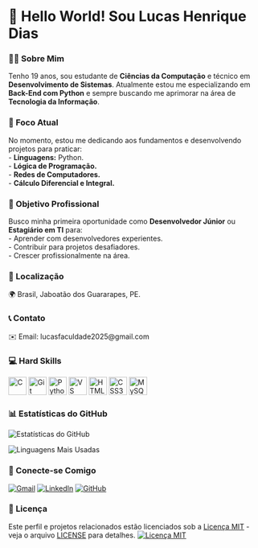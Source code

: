 <h1>👋 Hello World! Sou Lucas Henrique Dias</h1>

<h3>🧑‍💻 Sobre Mim</h3>
<p>   Tenho 19 anos, sou estudante de <strong>Ciências da Computação</strong> e técnico em <strong>Desenvolvimento de Sistemas</strong>. 
   Atualmente estou me especializando em <strong>Back-End com Python</strong> e sempre buscando me aprimorar na área de <strong>Tecnologia da Informação</strong>.</p>

<h3>🚀 Foco Atual</h3>
<p>No momento, estou me dedicando aos fundamentos e desenvolvendo projetos para praticar:<br>
      - <strong>Linguagens:</strong> Python.<br>
      - <strong>Lógica de Programação.</strong><br>
      - <strong>Redes de Computadores.</strong><br>
      - <strong>Cálculo Diferencial e Integral.</strong></p>

<h3>🎯 Objetivo Profissional</h3>
<p>Busco minha primeira oportunidade como <strong>Desenvolvedor Júnior</strong> ou <strong>Estagiário em TI</strong> para:<br>
      - Aprender com desenvolvedores experientes.<br>
      - Contribuir para projetos desafiadores.<br>
      - Crescer profissionalmente na área.</p>

<h3>📍 Localização</h3>
<p>🌍 Brasil, Jaboatão dos Guararapes, PE.</p>

<h3>📞 Contato</h3>
<p>✉️ Email: lucasfaculdade2025@gmail.com</p>

<h3>💻 Hard Skills</h3>
<p align="left">
<a href="https://docs.microsoft.com/en-us/cpp/?view=msvc-170" target="_blank" rel="noreferrer"><img src="https://raw.githubusercontent.com/danielcranney/readme-generator/main/public/icons/skills/c-colored.svg" alt="C" title="C" width="36" height="36" /></a> <a href="https://git-scm.com/" target="_blank" rel="noreferrer"><img src="https://raw.githubusercontent.com/danielcranney/readme-generator/main/public/icons/skills/git-colored.svg" alt="Git" title="Git" width="36" height="36" /></a> <a href="https://www.python.org/" target="_blank" rel="noreferrer"><img src="https://raw.githubusercontent.com/danielcranney/readme-generator/main/public/icons/skills/python-colored.svg" alt="Python" title="Python" width="36" height="36" /></a> <a href="https://code.visualstudio.com/" target="_blank" rel="noreferrer"><img src="https://raw.githubusercontent.com/danielcranney/readme-generator/main/public/icons/skills/visualstudiocode-colored.svg" alt="VS Code" title="VS Code" width="36" height="36" /></a> <a href="https://developer.mozilla.org/en-US/docs/Glossary/HTML5" target="_blank" rel="noreferrer"><img src="https://raw.githubusercontent.com/danielcranney/readme-generator/main/public/icons/skills/html5-colored.svg" alt="HTML5" title="HTML5" width="36" height="36" /></a> <a href="https://www.w3.org/TR/CSS/#css" target="_blank" rel="noreferrer"><img src="https://raw.githubusercontent.com/danielcranney/readme-generator/main/public/icons/skills/css3-colored.svg" alt="CSS3" title="CSS3" width="36" height="36" /></a> <a href="https://www.mysql.com/" target="_blank" rel="noreferrer"><img src="https://raw.githubusercontent.com/danielcranney/readme-generator/main/public/icons/skills/mysql-colored.svg" alt="MySQL" title="MySQL" width="36" height="36" /></a>
</p>

<h3>📊 Estatísticas do GitHub</h3>
<div align="left">
  
![Estatísticas do GitHub](https://github-readme-stats.vercel.app/api?username=Lucas3255&show_icons=true&theme=radical)

![Linguagens Mais Usadas](https://github-readme-stats.vercel.app/api/top-langs/?username=Lucas3255&layout=compact&theme=radical)

</div>

<h3>🔗 Conecte-se Comigo</h3>
<div align="left">
  
[![Gmail](https://img.shields.io/badge/Gmail-D14836?style=for-the-badge&logo=gmail&logoColor=white)](mailto:lucasfaculdade2025@gmail.com)
[![LinkedIn](https://img.shields.io/badge/LinkedIn-0077B5?style=for-the-badge&logo=linkedin&logoColor=white)]([https://www.linkedin.com/in/seu-perfil](https://www.linkedin.com/in/lucas-henrique-dias-345666346/))
[![GitHub](https://img.shields.io/badge/GitHub-100000?style=for-the-badge&logo=github&logoColor=white)](https://github.com/Lucas3255)

</div>

<h3>📄 Licença</h3>
<p>Este perfil e projetos relacionados estão licenciados sob a 
<a href="LICENSE" target="_blank">Licença MIT</a> - 
veja o arquivo <a href="LICENSE" target="_blank">LICENSE</a> para detalhes.

<a href="https://opensource.org/licenses/MIT" target="_blank">
  <img src="https://img.shields.io/badge/License-MIT-yellow.svg" alt="Licença MIT">
</a></p>



